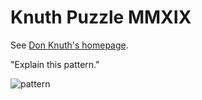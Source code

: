 # Knuth Puzzle MMXIX

See [Don Knuth's homepage](https://web.archive.org/web/20190114180009/https://www-cs-faculty.stanford.edu/~knuth/news.html).

  "Explain this pattern."

![pattern](https://web.archive.org/web/20190222134932/https://www-cs-faculty.stanford.edu/~knuth/puzzle.jpg)
